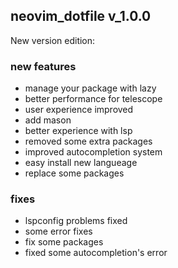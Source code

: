 ## neovim_dotfile v_1.0.0

New version edition:

### new features

- manage your package with lazy
- better performance for telescope
- user experience improved
- add mason
- better experience with lsp
- removed some extra packages
- improved autocompletion system
- easy install new langueage
- replace some packages

### fixes

- lspconfig problems fixed
- some error fixes
- fix some packages
- fixed some autocompletion's error
